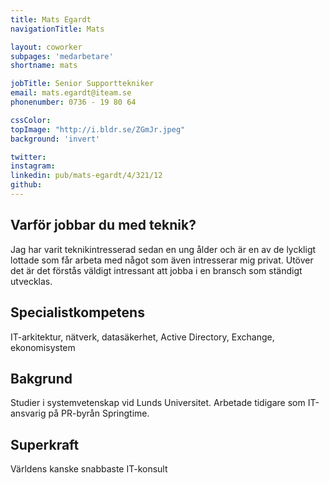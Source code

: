 ```yaml
---
title: Mats Egardt
navigationTitle: Mats

layout: coworker
subpages: 'medarbetare'
shortname: mats

jobTitle: Senior Supporttekniker
email: mats.egardt@iteam.se
phonenumber: 0736 - 19 80 64

cssColor:
topImage: "http://i.bldr.se/ZGmJr.jpeg"
background: 'invert'

twitter:
instagram:
linkedin: pub/mats-egardt/4/321/12
github:
---
```


## Varför jobbar du med teknik?
Jag har varit teknikintresserad sedan en ung ålder och är en av de lyckligt lottade som får arbeta med något som även intresserar mig privat. Utöver det är det förstås väldigt intressant att jobba i en bransch som ständigt utvecklas.

## Specialistkompetens
IT-arkitektur, nätverk, datasäkerhet, Active Directory, Exchange, ekonomisystem

## Bakgrund
Studier i systemvetenskap vid Lunds Universitet. Arbetade tidigare som IT-ansvarig på PR-byrån Springtime.

## Superkraft
Världens kanske snabbaste IT-konsult